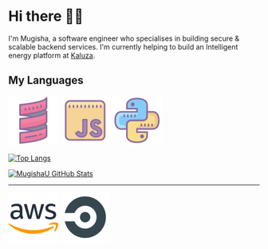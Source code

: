 # Hi there 👋🏿

I'm Mugisha, a software engineer who specialises in building secure & scalable backend services. I'm currently helping to build an Intelligent energy platform at [Kaluza](https://www.kaluza.com/).

## My Languages

<img src = "icons/scala.svg" alt="scala"/>
<img src = "icons/javascript.svg" alt="javascript"/>
<img src = "icons/python.svg" alt="python"/>

[![Top Langs](https://github-readme-stats.vercel.app/api/top-langs/?username=mugishau&exclude_repo=github-readme-stats&layout=compact&langs_count=6&hide=css&custom_title=My%20Languages)](https://github.com/mugishau/github-readme-stats)

[![MugishaU GitHub Stats](https://github-readme-stats-mugishau.vercel.app/api?username=mugishau&show_icons=true&hide=contribs&count_private=true&include_all_commits=true&locale=en&custom_title=My%20Activity)](https://github.com/mugishau/github-readme-stats)

---

<img src = "icons/aws.svg" alt="aws"/>
<img src = "icons/circleci.svg" alt="circleci"/>

<!--

Kafka

**MugishaU/MugishaU** is a ✨ _special_ ✨ repository because its `README.md` (this file) appears on your GitHub profile.

Here are some ideas to get you started:

- 🔭 I’m currently working on ...
- 🌱 I’m currently learning ...
- 👯 I’m looking to collaborate on ...
- 🤔 I’m looking for help with ...
- 💬 Ask me about ...
- 📫 How to reach me: ...
- 😄 Pronouns: ...
- ⚡ Fun fact: ...
-->
